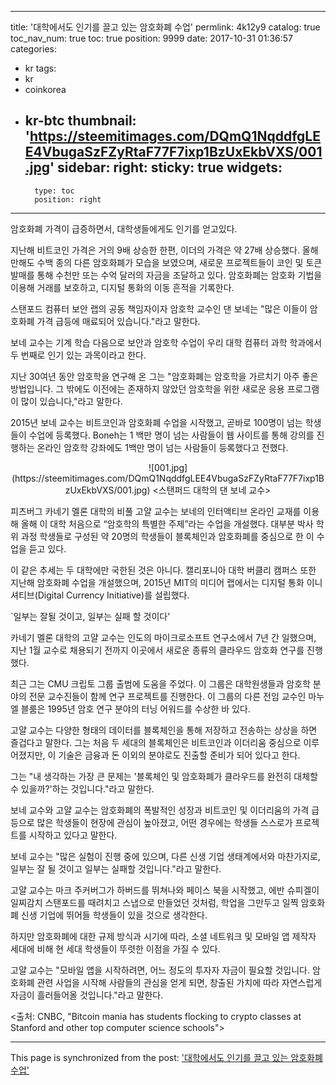 
---
title: '대학에서도 인기를 끌고 있는 암호화폐 수업'
permlink: 4k12y9
catalog: true
toc_nav_num: true
toc: true
position: 9999
date: 2017-10-31 01:36:57
categories:
- kr
tags:
- kr
- coinkorea
- kr-btc
thumbnail: 'https://steemitimages.com/DQmQ1NqddfgLEE4VbugaSzFZyRtaF77F7ixp1BzUxEkbVXS/001.jpg'
sidebar:
    right:
        sticky: true
widgets:
    -
        type: toc
        position: right
---


암호화폐 가격이 급증하면서, 대학생들에게도 인기를 얻고있다. 

지난해 비트코인 가격은 거의 9배 상승한 한편, 이더의 가격은 약 27배 상승했다.  올해 만해도 수백 종의 다른 암호화폐가 모습을 보였으며, 새로운 프로젝트들이 코인 및 토큰 발매를 통해 수천만 또는 수억 달러의 자금을 조달하고 있다.  암호화폐는 암호화 기법을 이용해  거래를 보호하고, 디지털 통화의 이동 흔적을 기록한다. 

스탠포드 컴퓨터 보안 랩의 공동 책임자이자 암호학 교수인 댄 보네는 "많은 이들이 암호화폐 가격 급등에 매료되어 있습니다."라고 말한다.

보네 교수는 기계 학습 다음으로 보안과 암호학 수업이 우리 대학 컴퓨터 과학 학과에서 두 번째로 인기 있는 과목이라고 한다. 

지난 30여년 동안 암호학을 연구해 온 그는 "암호화폐는 암호학을 가르치기 아주 좋은 방법입니다.  그 밖에도 이전에는 존재하지 않았던 암호학을 위한 새로운 응용 프로그램이 많이 있습니다,"라고 말한다.

2015년 보네 교수는 비트코인과 암호화폐 수업을 시작했고, 곧바로 100명이 넘는 학생들이 수업에 등록했다. Boneh는 1 백만 명이 넘는 사람들이 웹 사이트를 통해 강의를 진행하는  온라인 암호학 강좌에도 1백만 명이 넘는 사람들이 등록했다고 전했다.

<center>
![001.jpg](https://steemitimages.com/DQmQ1NqddfgLEE4VbugaSzFZyRtaF77F7ixp1BzUxEkbVXS/001.jpg)
<스탠퍼드 대학의 댄 보네 교수>
</center>

피츠버그 카네기 멜론 대학의 비풀 고얄 교수는 보네의 인터액티브 온라인 교재를 이용해 올해 이 대학 처음으로 “암호학의 특별한 주제”라는 수업을 개설했다. 대부분 박사 학위 과정 학생들로 구성된 약 20명의 학생들이 블록체인과 암호화폐를 중심으로 한 이 수업을 듣고 있다.  

이 같은 추세는 두 대학에만 국한된 것은 아니다. 캘리포니아 대학 버클리 캠퍼스 또한 지난해 암호화폐 수업을 개설했으며, 2015년 MIT의 미디어 랩에서는 디지털 통화 이니셔티브(Digital Currency Initiative)를 설립했다.

`일부는 잘될 것이고, 일부는 실패 할 것이다'

카네기 멜론 대학의 고얄 교수는 인도의 마이크로소프트 연구소에서 7년 간 일했으며, 지난 1월 교수로 채용되기 전까지 이곳에서 새로운 종류의 클라우드 암호화 연구를 진행했다.

최근 그는 CMU 크립토 그룹 출범에 도움을 주었다.  이 그룹은 대학원생들과 암호학 분야의 전문 교수진들이 함께 연구 프로젝트를 진행한다. 이 그룹의 다른 전임 교수인 마누엘 블룸은  1995년 암호 연구 분야의 터닝 어워드를 수상한 바 있다.

고얄 교수는 다양한 형태의 데이터를 블록체인을 통해 저장하고 전송하는 상상을 하면 즐겁다고 말한다.  그는 처음 두 세대의 블록체인은 비트코인과 이더리움 중심으로 이루어졌지만, 이 기술은 금융과 돈 이외의 분야로도 진출할 준비가 되어 있다고 한다. 

그는 "내 생각하는 가장 큰 문제는 '블록체인 및 암호화폐가 클라우드를 완전히 대체할 수 있을까?'하는 것입니다."라고 말한다.

보네 교수와 고얄 교수는 암호화폐의 폭발적인 성장과 비트코인 및 이더리움의 가격 급등으로 많은 학생들이 현장에 관심이 높아졌고, 어떤 경우에는 학생들 스스로가 프로젝트를 시작하고 있다고 말한다.

보네 교수는 "많은 실험이 진행 중에 있으며, 다른 신생 기업 생태계에서와 마찬가지로, 일부는 잘 될 것이고 일부는 실패할 것입니다."라고 말한다. 

고얄 교수는 마크 주커버그가 하버드를 뛰쳐나와 페이스 북을 시작했고, 에반 슈피겔이 일찌감치 스탠포드를 때려치고 스냅으로 만들었던 것처럼, 학업을 그만두고 일찍 암호화폐 신생 기업에 뛰어들 학생들이 있을 것으로 생각한다. 

하지만 암호화폐에 대한 규제 방식과 시기에 따라, 소셜 네트워크 및 모바일 앱 제작자 세대에 비해 현 세대 학생들이 뚜렷한 이점을 가질 수 있다.

고얄 교수는 "모바일 앱을 시작하려면, 어느 정도의 투자자 자금이 필요할 것입니다.  암호화폐 관련 사업을 시작해 사람들의 관심을 얻게 되면, 창출된 가치에 따라 자연스럽게 자금이 흘러들어올 것입니다."라고 말한다. 

<출처: CNBC, "Bitcoin mania has students flocking to crypto classes at Stanford and other top computer science schools">

- - -

This page is synchronized from the post: ['대학에서도 인기를 끌고 있는 암호화폐 수업'](https://steemit.com/@pius.pius/4k12y9)
